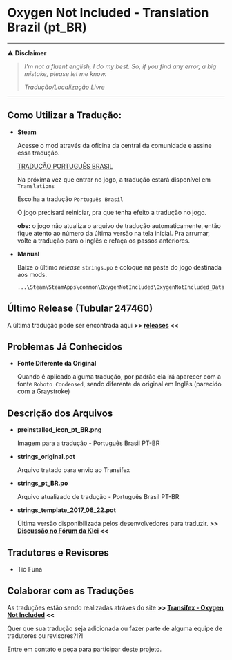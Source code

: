 # Oxygen Not Included - Translation Brazil (pt_BR)

---
:warning: **Disclaimer**

> _I'm not a fluent english, I do my best. So, if you find any error, a big mistake, please let me know._
>
> _Tradução/Localização Livre_

---

## Como Utilizar a Tradução:
- **Steam**

   Acesse o mod através da oficina da central da comunidade e assine essa tradução.
   
   [TRADUÇÃO PORTUGUÊS BRASIL](https://github.com/TioFuna/DFLocalizationTool/wiki)
   
   Na próxima vez que entrar no jogo, a tradução estará disponível em `Translations`
   
   Escolha a tradução `Português Brasil`
   
   O jogo precisará reiniciar, pra que tenha efeito a tradução no jogo.
   
   **obs:** o jogo não atualiza o arquivo de tradução automaticamente, então fique atento ao número da última versão na tela inicial.
      Pra arrumar, volte a tradução para o inglês e refaça os passos anteriores.

- **Manual**

   Baixe o último _release_ `strings.po` e coloque na pasta do jogo destinada aos mods.
   ```
   ...\Steam\SteamApps\common\OxygenNotIncluded\OxygenNotIncluded_Data\StreamingAssets\Mods
   ```

## Último Release (Tubular 247460)

A última tradução pode ser encontrada aqui **>> [releases](https://github.com/TioFuna/ONI_PTBR/releases) <<**

## Problemas Já Conhecidos
- **Fonte Diferente da Original**

   Quando é aplicado alguma tradução, por padrão ela irá aparecer com a fonte `Roboto Condensed`, sendo diferente da original em Inglês (parecido com a Graystroke)

## Descrição dos Arquivos
- **preinstalled_icon_pt_BR.png**
   
   Imagem para a tradução - Português Brasil PT-BR
   
- **strings_original.pot**
   
   Arquivo tratado para envio ao Transifex
   
- **strings_pt_BR.po**
   
   Arquivo atualizado de tradução - Português Brasil PT-BR
   
   
- **strings_template_2017_08_22.pot**

   Última versão disponibilizada pelos desenvolvedores para traduzir. **>> [Discussão no Fórum da Klei](https://forums.kleientertainment.com/topic/74765-creatingusing-translation-files-updated-august-22nd-2017/?tab=comments#comment-871758) <<**

## Tradutores e Revisores
   - Tio Funa
   
## Colaborar com as Traduções
As traduções estão sendo realizadas atráves do site **>> [Transifex - Oxygen Not Included](https://www.transifex.com/oxygen-not-include-translation/oxygen-not-included-translation-portuguese-brazil/dashboard/) <<**

Quer que sua tradução seja adicionada ou fazer parte de alguma equipe de tradutores ou revisores?!?!

Entre em contato e peça para participar deste projeto.
